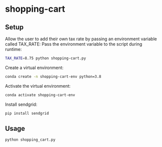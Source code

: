 # shopping-cart

## Setup

Allow the user to add their own tax rate by passing an environment variable called TAX_RATE:
Pass the environment variable to the script during runtime:

```sh
TAX_RATE=8.75 python shopping-cart.py
```

Create a virtual environment:

```sh
conda create -n shopping-cart-env python=3.8
```

Activate the virtual environment:

```sh
conda activate shopping-cart-env
```

Install sendgrid:

```sh
pip install sendgrid
```

## Usage

```sh
python shopping_cart.py
```